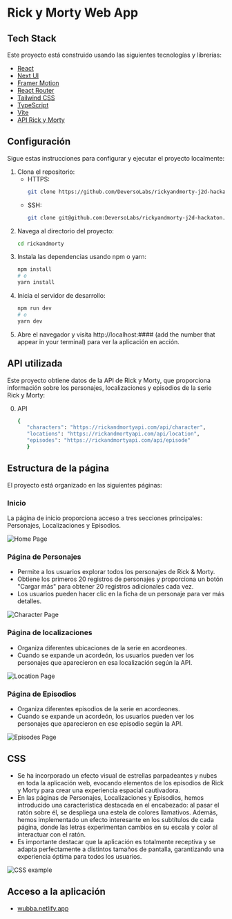 # Rick y Morty Web App

## Tech Stack
Este proyecto está construido usando las siguientes tecnologías y librerías:
- [React](https://reactjs.org/)
- [Next UI](https://nextui.org/)
- [Framer Motion](https://www.framer.com/motion/)
- [React Router](https://reactrouter.com/)
- [Tailwind CSS](https://tailwindcss.com/)
- [TypeScript](https://www.typescriptlang.org/)
- [Vite](https://vitejs.dev/)
- [API Rick y Morty](https://rickandmortyapi.com/)


## Configuración
Sigue estas instrucciones para configurar y ejecutar el proyecto localmente:

1. Clona el repositorio:
   - HTTPS:
     ```bash
     git clone https://github.com/DeversoLabs/rickyandmorty-j2d-hackaton.git
     ```
   - SSH:
     ```bash
     git clone git@github.com:DeversoLabs/rickyandmorty-j2d-hackaton.git
2. Navega al directorio del proyecto:
   ```bash
   cd rickandmorty
3. Instala las dependencias usando npm o yarn:
   ```bash
   npm install
   # o
   yarn install
4. Inicia el servidor de desarrollo:
   ```bash
   npm run dev
   # o
   yarn dev
5. Abre el navegador y visita http://localhost:#### (add the number that appear in your terminal) para ver la aplicación en acción.
## API utilizada
Este proyecto obtiene datos de la API de Rick y Morty, que proporciona información sobre los personajes, localizaciones y episodios de la serie Rick y Morty:

   0. API
      ```bash
      {
         "characters": "https://rickandmortyapi.com/api/character",
         "locations": "https://rickandmortyapi.com/api/location",
         "episodes": "https://rickandmortyapi.com/api/episode"
         }

## Estructura de la página
El proyecto está organizado en las siguientes páginas:
### Inicio
La página de inicio proporciona acceso a tres secciones principales: Personajes, Localizaciones y Episodios.

![Home Page](./public/home-page.png)
### Página de Personajes
- Permite a los usuarios explorar todos los personajes de Rick & Morty.
- Obtiene los primeros 20 registros de personajes y proporciona un botón "Cargar más" para obtener 20 registros adicionales cada vez.
- Los usuarios pueden hacer clic en la ficha de un personaje para ver más detalles.

![Character Page](./public/characters.png)
### Página de localizaciones
- Organiza diferentes ubicaciones de la serie en acordeones.
- Cuando se expande un acordeón, los usuarios pueden ver los personajes que aparecieron en esa localización según la API.

![Location Page](./public/locations-page.png)
### Página de Episodios
- Organiza diferentes episodios de la serie en acordeones.
- Cuando se expande un acordeón, los usuarios pueden ver los personajes que aparecieron en ese episodio según la API.

![Episodes Page](./public/episodes-page.png)
## CSS
- Se ha incorporado un efecto visual de estrellas parpadeantes y nubes en toda la aplicación web, evocando elementos de los episodios de Rick y Morty para crear una experiencia espacial cautivadora.
- En las páginas de Personajes, Localizaciones y Episodios, hemos introducido una característica destacada en el encabezado: al pasar el ratón sobre él, se despliega una estela de colores llamativos. Además, hemos implementado un efecto interesante en los subtítulos de cada página, donde las letras experimentan cambios en su escala y color al interactuar con el ratón.
- Es importante destacar que la aplicación es totalmente receptiva y se adapta perfectamente a distintos tamaños de pantalla, garantizando una experiencia óptima para todos los usuarios.

![CSS example](./public/css-example.png)
## Acceso a la aplicación

- [wubba.netlify.app](https://wubba.netlify.app/)